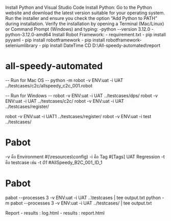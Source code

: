 Install Python and Visual Studio Code
Install Python:
    Go to the Python website and download the latest version suitable for your operating system.
Run the installer and ensure you check the option “Add Python to PATH” during installation.
Verify the installation by opening a Terminal (Mac/Linux) or Command Prompt (Windows) and typing:
    -python --version 3.12.0
    -python-3.12.0-amd64
Install Robot Framework:
    - requirement.txt
    - pip install pyyaml
    - pip install robotframework
    - pip install robotframework-seleniumlibrary
    - pip install DateTime
CD D:\All-speedy-automated\report

# all-speedy-automated
-- Run for Mac OS --
python -m robot -v ENV:uat -i UAT  ../testcases/c2c/allspeedy_c2c_001.robot

-- Run for Windows --
robot -v ENV:uat -i UAT  ../testcases/dps/
robot -v ENV:uat -i UAT  ../testcases/c2c/
robot -v ENV:uat -i UAT  ../testcases/register/


robot -v ENV:uat -i UAT1  ../testcases/register/
robot -v ENV:uat -i test  ../testcases/

# Pabot
-v คือ Environment                   #(\resources\config)
-i คือ Tag                           #[Tags]   UAT    Regression
-t คือ testcase เช่น -t *01*          #AllSpeedy_B2C_001_ID_1 
# Pabot
pabot --processes 3 -v ENV:uat -i UAT ..\testcases |  tee output.txt
python -m pabot --processes 3 -v ENV:uat -i UAT ../testcases/  |  tee output.txt

Report
     - results : log.html
     - results : report.html



